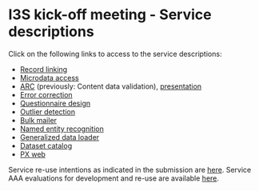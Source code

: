 # I3S kick-off meeting - Service descriptions

Click on the following links to access to the service descriptions:

  - [Record linking](record-linking-service.md)
  - [Microdata access](microdata-access-service.md)
  - [ARC](arc-service.md) (previously: Content data validation), [presentation](https://healermikado.github.io/presentation_arc_essnet/)
  - [Error correction](error-correction-service.md)
  - [Questionnaire design](questionnaire-design-service.md)
  - [Outlier detection](outlier-detection-service.md)
  - [Bulk mailer](bulk-mailer-service.md)
  - [Named entity recognition](ner-service.md)
  - [Generalized data loader](data-loader-service.md)
  - [Dataset catalog](dataset-catalog-service.md)
  - [PX web](px-web-service.md)

Service re-use intentions as indicated in the submission are [here](service-reuse.md).
Service AAA evaluations for development and re-use are available [here](service-aaa.md).
